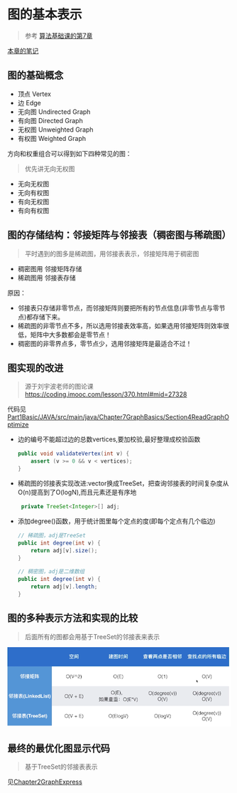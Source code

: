 # 图的基本表示

> 参考 [算法基础课的第7章](https://github.com/19920625lsg/liuyubobobo-algorithms/tree/master/Part1Basic/JAVA/src/main/java/Chapter7GraphBasics)

[本章的笔记](https://github.com/19920625lsg/liuyubobobo-algorithms/blob/master/Part1Basic/JAVA/src/main/java/Chapter7GraphBasics/README.md)


## 图的基础概念

+ 顶点 Vertex
+ 边 Edge
+ 无向图 Undirected Graph
+ 有向图 Directed Graph
+ 无权图 Unweighted Graph
+ 有权图 Weighted Graph

方向和权重组合可以得到如下四种常见的图：

> 优先讲无向无权图

+ 无向无权图
+ 无向有权图
+ 有向无权图
+ 有向有权图


## 图的存储结构：邻接矩阵与邻接表（稠密图与稀疏图）

> 平时遇到的图多是稀疏图，用邻接表表示，邻接矩阵用于稠密图

+ 稠密图用 邻接矩阵存储
+ 稀疏图用 邻接表存储

原因：

+ 邻接表只存储非零节点，而邻接矩阵则要把所有的节点信息(非零节点与零节点)都存储下来。
+ 稀疏图的非零节点不多，所以选用邻接表效率高，如果选用邻接矩阵则效率很低，矩阵中大多数都会是零节点！
+ 稠密图的非零界点多，零节点少，选用邻接矩阵是最适合不过！

## 图实现的改进

> 源于刘宇波老师的图论课 https://coding.imooc.com/lesson/370.html#mid=27328

代码见[Part1Basic/JAVA/src/main/java/Chapter7GraphBasics/Section4ReadGraphOptimize](../Part1Basic/JAVA/src/main/java/Chapter7GraphBasics/Section4ReadGraphOptimize)

+ 边的编号不能超过边的总数vertices,要加校验,最好整理成校验函数
  ```java
  public void validateVertex(int v) {
      assert (v >= 0 && v < vertices);
  }
  ```
+ 稀疏图的邻接表实现改进:vector换成TreeSet，把查询邻接表的时间复杂度从O(n)提高到了O(logN),而且元素还是有序地
  ```java
   private TreeSet<Integer>[] adj;
  ```
+ 添加degree()函数，用于统计图里每个定点的度(即每个定点有几个临边)
  ```java
  // 稀疏图，adj是TreeSet
  public int degree(int v) {
      return adj[v].size();
  }
  ```
  
  ```java
  // 稠密图，adj是二维数组
  public int degree(int v) {
      return adj[v].length;
  }
  ```
  
## 图的多种表示方法和实现的比较

> 后面所有的图都会用基于TreeSet的邻接表来表示

![图的多种表示方式以及实现的比较](images/图的多种表示方式以及实现的比较.png)

## 最终的最优化图显示代码

> 基于TreeSet的邻接表表示

见[Chapter2GraphExpress](src/main/java/Chapter2GraphExpress)